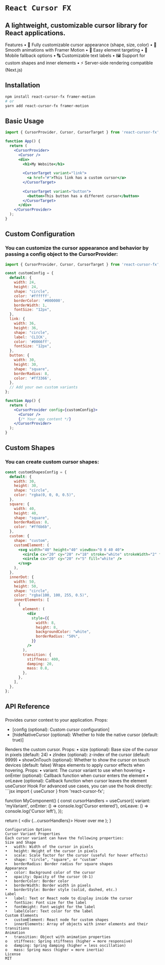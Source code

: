 # `React Cursor FX`
## A lightweight, customizable cursor library for React applications.
Features
•	🎨 Fully customizable cursor appearance (shape, size, color)
•	🔄 Smooth animations with Framer Motion
•	🎯 Easy element targeting
•	📱 Mobile fallback options
•	🔠 Customizable text labels
•	🖼️ Support for custom shapes and inner elements
•	⚡ Server-side rendering compatible (Next.js)
<br>

## Installation

```bash
npm install react-cursor-fx framer-motion
# or
yarn add react-cursor-fx framer-motion
```


## Basic Usage

```jsx
import { CursorProvider, Cursor, CursorTarget } from 'react-cursor-fx';

function App() {
  return (
    <CursorProvider>
      <Cursor />
      <div>
        <h1>My Website</h1>
        
        <CursorTarget variant="link">
          <a href="#">This link has a custom cursor</a>
        </CursorTarget>
        
        <CursorTarget variant="button">
          <button>This button has a different cursor</button>
        </CursorTarget>
      </div>
    </CursorProvider>
  );
}
```
## Custom Configuration

### You can customize the cursor appearance and behavior by passing a config object to the CursorProvider:

```jsx
import { CursorProvider, Cursor, CursorTarget } from 'react-cursor-fx';

const customConfig = {
  default: {
    width: 24,
    height: 24,
    shape: "circle",
    color: '#ffffff',
    borderColor: '#000000',
    borderWidth: 1,
    fontSize: "12px",
  },
  link: {
    width: 36,
    height: 36,
    shape: "circle",
    label: 'CLICK',
    color: '#0066ff',
    fontSize: "12px",
  },
  button: {
    width: 30,
    height: 30,
    shape: "square",
    borderRadius: 8,
    color: '#ff3366',
  },
  // Add your own custom variants
};

function App() {
  return (
    <CursorProvider config={customConfig}>
      <Cursor />
      {/* Your app content */}
    </CursorProvider>
  );
}
```
## Custom Shapes
### You can create custom cursor shapes:

```jsx
const customShapesConfig = {
  default: {
    width: 30,
    height: 30,
    shape: "circle",
    color: "rgba(0, 0, 0, 0.5)",
  },
  square: {
    width: 40,
    height: 40,
    shape: "square",
    borderRadius: 8,
    color: "#ff6b6b",
  },
  custom: {
    shape: "custom",
    customElement: (
      <svg width="40" height="40" viewBox="0 0 40 40">
        <circle cx="20" cy="20" r="18" stroke="white" strokeWidth="2" fill="rgba(0, 0, 0, 0.5)" />
        <circle cx="20" cy="20" r="5" fill="white" />
      </svg>
    ),
  },
  innerDot: {
    width: 50,
    height: 50,
    shape: "circle",
    color: "rgba(100, 100, 255, 0.5)",
    innerElements: [
      {
        element: (
          <div
            style={{
              width: 8,
              height: 8,
              backgroundColor: "white",
              borderRadius: "50%",
            }}
          />
        ),
        transition: {
          stiffness: 400,
          damping: 20,
          mass: 0.8,
        },
      },
    ],
  },
};
```
## API Reference
### <CursorProvider>
Provides cursor context to your application.
Props:
 -	[config (optional): Custom cursor configuration]
 -	[hideNativeCursor (optional): Whether to hide the native cursor (default: true)]
<Cursor>
Renders the custom cursor.
Props:
•	size (optional): Base size of the cursor in pixels (default: 24)
•	zIndex (optional): z-index of the cursor (default: 9999)
•	showOnTouch (optional): Whether to show the cursor on touch devices (default: false)
<CursorTarget>
Wraps elements to apply cursor effects when hovering.
Props:
•	variant: The cursor variant to use when hovering
•	onEnter (optional): Callback function when cursor enters the element
•	onLeave (optional): Callback function when cursor leaves the element
useCursor Hook
For advanced use cases, you can use the hook directly:
```jsx
import { useCursor } from 'react-cursor-fx';

function MyComponent() {
  const cursorHandlers = useCursor({
    variant: 'myVariant',
    onEnter: () => console.log('Cursor entered'),
    onLeave: () => console.log('Cursor left'),
  });

  return (
    <div {...cursorHandlers}>
      Hover over me
    </div>
  );
}
```
Configuration Options
Cursor Variant Properties
Each cursor variant can have the following properties:
Size and Shape
•	width: Width of the cursor in pixels
•	height: Height of the cursor in pixels
•	scale: Scale factor for the cursor (useful for hover effects)
•	shape: "circle", "square", or "custom"
•	borderRadius: Border radius for square shapes
Appearance
•	color: Background color of the cursor
•	opacity: Opacity of the cursor (0-1)
•	borderColor: Border color
•	borderWidth: Border width in pixels
•	borderStyle: Border style (solid, dashed, etc.)
Label
•	label: Text or React node to display inside the cursor
•	fontSize: Font size for the label
•	fontWeight: Font weight for the label
•	labelColor: Text color for the label
Custom Elements
•	customElement: React node for custom shapes
•	innerElements: Array of objects with inner elements and their transitions
Animation
•	transition: Object with animation properties
o	stiffness: Spring stiffness (higher = more responsive)
o	damping: Spring damping (higher = less oscillation)
o	mass: Spring mass (higher = more inertia)
License
MIT

